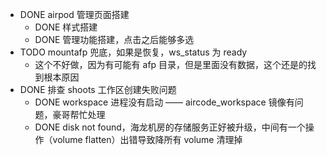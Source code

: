 - DONE airpod 管理页面搭建
	- DONE 样式搭建
	- DONE 管理功能搭建，点击之后能够多选
- TODO mountafp 兜底，如果是恢复，ws_status 为 ready
	- 这个不好做，因为有可能有 afp 目录，但是里面没有数据，这个还是的找到根本原因
- DONE 排查 shoots 工作区创建失败问题
	- DONE workspace 进程没有启动 —— aircode_workspace 镜像有问题，豪哥帮忙处理
	- DONE disk not found，海龙机房的存储服务正好被升级，中间有一个操作（volume flatten）出错导致降所有 volume 清理掉